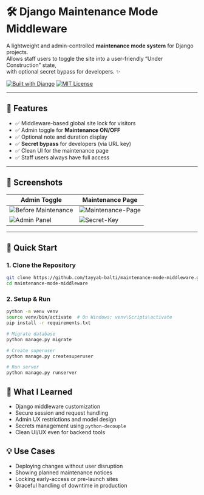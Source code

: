 # 🛠️ Django Maintenance Mode Middleware

A lightweight and admin-controlled **maintenance mode system** for Django projects.  
Allows staff users to toggle the site into a user-friendly “Under Construction” state,  
with optional secret bypass for developers. ✨

[![Built with Django](https://img.shields.io/badge/Built%20with-Django-092E20?style=for-the-badge&logo=django)](https://www.djangoproject.com/)
[![MIT License](https://img.shields.io/github/license/tayyab-balti/maintenance-mode-middleware?style=for-the-badge)](LICENSE)

---

## 📌 Features

- ✅ Middleware-based global site lock for visitors
- ✅ Admin toggle for **Maintenance ON/OFF**
- ✅ Optional note and duration display
- ✅ **Secret bypass** for developers (via URL key)
- ✅ Clean UI for the maintenance page
- ✅ Staff users always have full access

---

## 📸 Screenshots

| Admin Toggle | Maintenance Page |
|--------------|------------------|
| ![Before Maintenance](https://github.com/user-attachments/assets/e2c7e845-60ef-4f4a-9027-d4595f739915) | ![Maintenance-Page](https://github.com/user-attachments/assets/88d3f8b4-349d-499b-9332-327b0f70a499)
| ![Admin Panel](https://github.com/user-attachments/assets/ba80436c-4adc-4f18-9d82-c5be40406205) | ![Secret-Key](https://github.com/user-attachments/assets/dc5f93b0-53ef-404f-b43a-e5e4d874f6bf)

---

## 🚀 Quick Start

### 1. Clone the Repository

```bash
git clone https://github.com/tayyab-balti/maintenance-mode-middleware.git
cd maintenance-mode-middleware
```

### 2. Setup & Run

```bash
python -m venv venv
source venv/bin/activate  # On Windows: venv\Scripts\activate
pip install -r requirements.txt

# Migrate database
python manage.py migrate

# Create superuser
python manage.py createsuperuser

# Run server
python manage.py runserver
```

## 🧠 What I Learned

- Django middleware customization  
- Secure session and request handling  
- Admin UX restrictions and model design  
- Secrets management using `python-decouple`  
- Clean UI/UX even for backend tools  

## 💡 Use Cases

- Deploying changes without user disruption  
- Showing planned maintenance notices  
- Locking early-access or pre-launch sites  
- Graceful handling of downtime in production  
